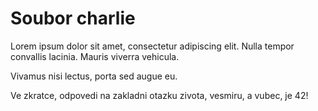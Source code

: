 Soubor charlie
==============

Lorem ipsum dolor sit amet, consectetur adipiscing elit.
Nulla tempor convallis lacinia.
Mauris viverra vehicula.

Vivamus nisi lectus, porta sed augue eu.

Ve zkratce, odpovedi na zakladni otazku zivota, vesmiru, a vubec, je 42!
